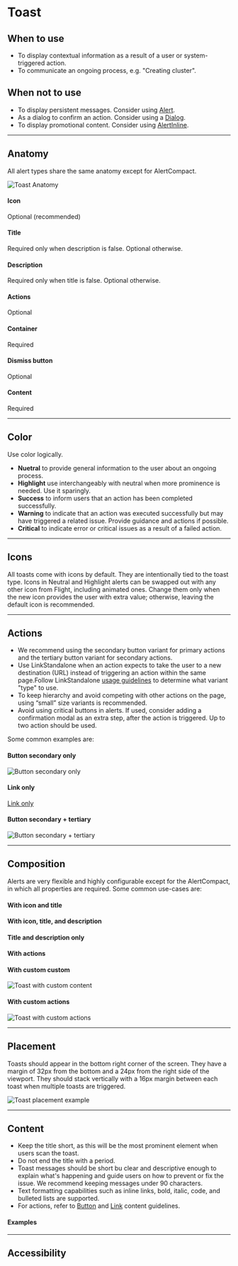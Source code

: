 # Toast

## When to use

- To display contextual information as a result of a user or system-triggered action.
- To communicate an ongoing process, e.g. "Creating cluster".

## When not to use

- To display persistent messages. Consider using [Alert](/components/alert).
- As a dialog to confirm an action. Consider using a [Dialog](/components/dialog).
- To display promotional content. Consider using [AlertInline](/components/alert-inline).

---

## Anatomy

All alert types share the same anatomy except for AlertCompact.

![Toast Anatomy](/assets/components/toast/toast-anatomy.png)

#### Icon

Optional (recommended)

#### Title

Required only when description is false. Optional otherwise.

#### Description

Required only when title is false. Optional otherwise.

#### Actions

Optional

#### Container

Required

#### Dismiss button

Optional

#### Content

Required

---

## Color

<!-- <Hds::Toast @color="neutral" @onDismiss={{...}} as |T|>
    <T.Title>Neutral toast title</T.Title>
    <T.Description>Lorem ipsum dolor sit amet, consecteu adipiscig elit nulla dignissim felis.</T.Description>
    <T.Button @text="Button" @color="secondary" @onClick={{ your function here }} />
    <T.Link::Standalone @color="secondary" @icon="plus" @text="Link text" @route="..." @color="secondary" />
</Hds::Toast>

<Hds::Toast @color="highlight" @onDismiss={{...}} as |T|>
    <T.Title>Highlight toast title</T.Title>
    <T.Description>Lorem ipsum dolor sit amet, consecteu adipiscig elit nulla dignissim felis.</T.Description>
    <T.Button @text="Button" @color="secondary" @onClick={{ your function here }} />
    <T.Link::Standalone @color="secondary" @icon="plus" @text="Link text" @route="..." @color="secondary" />
</Hds::Toast>

<Hds::Toast @color="success" @onDismiss={{...}} as |T|>
    <T.Title>Success toast title</T.Title>
    <T.Description>Lorem ipsum dolor sit amet, consecteu adipiscig elit nulla dignissim felis.</T.Description>
    <T.Button @text="Button" @color="secondary" @onClick={{ your function here }} />
    <T.Link::Standalone @color="secondary" @icon="plus" @text="Link text" @route="..." @color="secondary" />
</Hds::Toast>

<Hds::Toast @color="warning" @onDismiss={{...}} as |T|>
    <T.Title>Warning toast title</T.Title>
    <T.Description>Lorem ipsum dolor sit amet, consecteu adipiscig elit nulla dignissim felis.</T.Description>
    <T.Button @text="Button" @color="secondary" @onClick={{ your function here }} />
    <T.Link::Standalone @color="secondary" @icon="plus" @text="Link text" @route="..." @color="secondary" />
</Hds::Toast>

<Hds::Toast @color="critical" @onDismiss={{...}} as |T|>
    <T.Title>Critical toast title</T.Title>
    <T.Description>Lorem ipsum dolor sit amet, consecteu adipiscig elit nulla dignissim felis.</T.Description>
    <T.Button @text="Button" @color="secondary" @onClick={{ your function here }} />
    <T.Link::Standalone @color="secondary" @icon="plus" @text="Link text" @route="..." @color="secondary" />
</Hds::Toast> -->

Use color logically.

- **Nuetral** to provide general information to the user about an ongoing process.
- **Highlight** use interchangeably with neutral when more prominence is needed. Use it sparingly.
- **Success** to inform users that an action has been completed successfully.
- **Warning** to indicate that an action was executed successfully but may have triggered a related issue. Provide guidance and actions if possible.
- **Critical** to indicate error or critical issues as a result of a failed action.

---

## Icons

All toasts come with icons by default. They are intentionally tied to the toast type. Icons in Neutral and Highlight alerts can be swapped out with any other icon from Flight, including animated ones. Change them only when the new icon provides the user with extra value; otherwise, leaving the default icon is recommended.

<!-- <Hds::Toast @color="neutral" @icon="running" @onDismiss={{...}} as |T|>
    <T.Title>Plan running</T.Title>
    <T.Button @text="Button" @color="secondary" @onClick={{ your function here }} />
    <T.Link::Standalone @color="secondary" @icon="plus" @text="Link text" @route="..." @color="secondary" />
</Hds::Toast>

<Hds::Toast @color="success" @icon="check-circle" @onDismiss={{...}} as |T|>
    <T.Title>Plan finished</T.Title>
    <T.Button @text="Button" @color="secondary" @onClick={{ your function here }} />
    <T.Link::Standalone @color="secondary" @icon="plus" @text="Link text" @route="..." @color="secondary" />
</Hds::Toast> -->

---

## Actions

- We recommend using the secondary button variant for primary actions and the tertiary button variant for secondary actions.
- Use LinkStandalone when an action expects to take the user to a new destination (URL) instead of triggering an action within the same page.Follow LinkStandalone [usage guidelines](/components/link-standalone/#usage-guidelines) to determine what variant "type" to use.
- To keep hierarchy and avoid competing with other actions on the page, using “small” size variants is recommended.
- Avoid using critical buttons in alerts. If used, consider adding a confirmation modal as an extra step, after the action is triggered.
  Up to two action should be used.

Some common examples are:

#### Button secondary only

![Button secondary only](/assets/components/toast/toast-button.png)

#### Link only

[Link only](/assets/toast-link-only.png)

#### Button secondary + tertiary

![Button secondary + tertiary](/assets/components/toast/toast-button-secondary-tertiary.png)

<!-- <Banner
    type="warning"
    text="When using links, avoid using CTA link; it may take users' attention away from other actions on the page. Use LinkStandalone instead."
/> -->

---

## Composition

Alerts are very flexible and highly configurable except for the AlertCompact, in which all properties are required. Some common use-cases are:

#### With icon and title

<!-- <Hds::Toast @color="success" @icon="check-circle" @onDismiss={{...}} as |T|>
    <T.Title>Neutral toast title</T.Title>
    <T.Button @text="Button" @color="secondary" @onClick={{ your function here }} />
    <T.Link::Standalone @color="secondary" @icon="plus" @text="Link text" @route="..." @color="secondary" />
</Hds::Toast> -->

#### With icon, title, and description

<!-- <Hds::Toast @color="success" @icon="check-circle" @onDismiss={{...}} as |T|>
    <T.Title>Success toast title</T.Title>
    <T.Description>Lorem ipsum dolar sit amet, consectetur adi.</T.Description>
    <T.Button @text="Button" @color="secondary" @onClick={{ your function here }} />
    <T.Link::Standalone @color="secondary" @icon="plus" @text="Link text" @route="..." @color="secondary" />
</Hds::Toast> -->

#### Title and description only

<!-- <Hds::Toast @color="success" @onDismiss={{...}} as |T|>
    <T.Title>Success toast title</T.Title>
    <T.Description>Lorem ipsum dolar sit amet, consectetur adi.</T.Description>
    <T.Button @text="Button" @color="secondary" @onClick={{ your function here }} />
    <T.Link::Standalone @color="secondary" @icon="plus" @text="Link text" @route="..." @color="secondary" />
</Hds::Toast>

<Banner
    type="warning"
    text="When icon=false, the title or description text should contain the alert type in it, ie. “Success”."
/> -->

#### With actions

<!-- <Hds::Toast @color="success" @icon="check-circle" @onDismiss={{...}} as |T|>
    <T.Title>Success toast title</T.Title>
    <T.Description>Lorem ipsum dolor sit amet, consectetur adi.</T.Description>
    <T.Button @text="Button" @color="secondary" @onClick={{ your function here }} />
    <T.Link::Standalone @color="secondary" @icon="plus" @text="Link text" @route="..." @color="secondary" />
</Hds::Toast> -->

#### With custom custom

![Toast with custom content](/assets/components/toast/toast-custom-content.png)

<!-- <Banner
    type="warning"
    text="Use this method with caution. It can be very helpful, but may require additional time to get it set up correctly. We recommend reaching out the design system team before proceeding."
/> -->

#### With custom actions

![Toast with custom actions](/assets/components/toast/toast-custom-actions.png)

<!-- <Banner
    type="warning"
    text="Use this method with caution. It can be very helpful, but may require additional time to get it set up correctly. We recommend reaching out the design system team before proceeding."
/> -->

---

## Placement

Toasts should appear in the bottom right corner of the screen. They have a margin of 32px from the bottom and a 24px from the right side of the viewport. They should stack vertically with a 16px margin between each toast when multiple toasts are triggered.

![Toast placement example](/assets/components/toast/toast-placement.png)

<!-- <Banner
    type="informational"
    text="Currently, HCP’s notification service doesn’t support the recommended placement. We recommend reaching out to your engineering partner and discussing it first."
/>

<Banner
    type="warning"
    text="Toast width: The Figma component is 360px, which is the minimum width. You can manually stretch it up to 500px. Wider than this size will lead to issues during implementation."
/> -->

---

## Content

- Keep the title short, as this will be the most prominent element when users scan the toast.
- Do not end the title with a period.
- Toast messages should be short bu clear and descriptive enough to explain what's happening and guide users on how to prevent or fix the issue. We recommend keeping messages under 90 characters.
- Text formatting capabilities such as inline links, bold, italic, code, and bulleted lists are supported.
- For actions, refer to [Button](/components/button) and [Link](/components/link) content guidelines.

#### Examples

<!-- <Hds::Toast @color="success" @icon="check-circle" @onDismiss={{...}} as |T|>
    <T.Title>Cost estimation enabled</T.Title>
    <T.Description>Future runs will now include this step. You can manage this preference in <Hds::Link::Standalone @text="Organization settings." @href="..." /></T.Description>
    <T.Button @text="Button" @color="secondary" @onClick={{ your function here }} />
    <T.Link::Standalone @color="secondary" @icon="plus" @text="Link text" @route="..." @color="secondary" />
</Hds::Toast>

<Hds::Toast @color="critical" @icon="alert-diamond" @onDismiss={{...}} as |T|>
    <T.Title>Placement failures</T.Title>
    <T.Description>Batch, <strong>3 unplaced</strong></T.Description>
    <T.Description>Resources exhausted on 5 nodes</T.Description>
    <T.Description>Missing driver "java" on 5 nodes</T.Description>
    <T.Button @text="Button" @color="secondary" @onClick={{ your function here }} />
    <T.Link::Standalone @color="secondary" @icon="plus" @text="Link text" @route="..." @color="secondary" />
</Hds::Toast> -->

---

## Accessibility

<!-- <Banner
    type="informational"
    text="Animations on Toast will not take place if the user has `prefers-reduced-motion’ enabled in their browser or operating system."
/> -->
